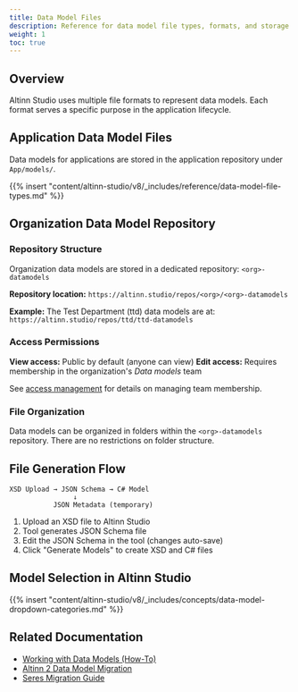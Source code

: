 ```yaml
---
title: Data Model Files
description: Reference for data model file types, formats, and storage locations
weight: 1
toc: true
---
```


## Overview

Altinn Studio uses multiple file formats to represent data models. Each format serves a specific purpose in the application lifecycle.

## Application Data Model Files

Data models for applications are stored in the application repository under `App/models/`.

{{% insert "content/altinn-studio/v8/_includes/reference/data-model-file-types.md" %}}

## Organization Data Model Repository

### Repository Structure

Organization data models are stored in a dedicated repository: `<org>-datamodels`

**Repository location:** `https://altinn.studio/repos/<org>/<org>-datamodels`

**Example:** The Test Department (ttd) data models are at:
`https://altinn.studio/repos/ttd/ttd-datamodels`

### Access Permissions

**View access:** Public by default (anyone can view)
**Edit access:** Requires membership in the organization's _Data models_ team

See [access management](/en/altinn-studio/v8/guides/administration/access-management/studio/) for details on managing team membership.

### File Organization

Data models can be organized in folders within the `<org>-datamodels` repository. There are no restrictions on folder structure.

## File Generation Flow

```
XSD Upload → JSON Schema → C# Model
                ↓
           JSON Metadata (temporary)
```

1. Upload an XSD file to Altinn Studio
2. Tool generates JSON Schema file
3. Edit the JSON Schema in the tool (changes auto-save)
4. Click "Generate Models" to create XSD and C# files

## Model Selection in Altinn Studio

{{% insert "content/altinn-studio/v8/_includes/concepts/data-model-dropdown-categories.md" %}}

## Related Documentation

- [Working with Data Models (How-To)](/en/altinn-studio/v8/guides/development/data-modeling/)
- [Altinn 2 Data Model Migration](/en/altinn-studio/v8/guides/altinn-2/altinn-2-datamodel/)
- [Seres Migration Guide](/en/altinn-studio/v8/guides/altinn-2/seres-migration/)